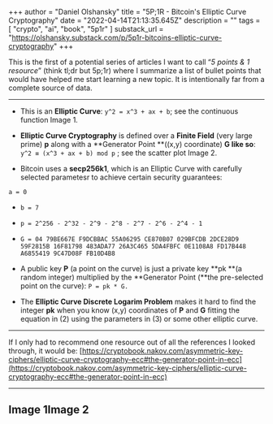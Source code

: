+++
author = "Daniel Olshansky"
title = "5P;1R - Bitcoin's Elliptic Curve Cryptography"
date = "2022-04-14T21:13:35.645Z"
description = ""
tags = [
    "crypto", "ai", "book", "5p1r"
]
substack_url = "https://olshansky.substack.com/p/5p1r-bitcoins-elliptic-curve-cryptography"
+++

This is the first of a potential series of articles I want to call “*5 points & 1 resource*” (think tl;dr but 5p;1r) where I summarize a list of bullet points that would have helped me start learning a new topic. It is intentionally far from a complete source of data.

---

- This is an **Elliptic Curve**: `y^2 = x^3 + ax + b`; see the continuous function Image 1.

- **Elliptic Curve Cryptography** is defined over a **Finite Field** (very large prime) **p** along with a **Generator Point **((x,y) coordinate) **G like so**:  `y^2 ≡ (x^3 + ax + b) mod p` ; see the scatter plot Image 2.

- Bitcoin uses a **secp256k1**, which is an Elliptic Curve with carefully selected parametesr to achieve certain security guarantees:

`a = 0`

- `b = 7`

- `p = 2^256 - 2^32 - 2^9 - 2^8 - 2^7 - 2^6 - 2^4 - 1`

- `G = 04 79BE667E F9DCBBAC 55A06295 CE870B07 029BFCDB 2DCE28D9 59F2815B 16F81798 483ADA77 26A3C465 5DA4FBFC 0E1108A8 FD17B448 A6855419 9C47D08F FB10D4B8`

- A public key **P** (a point on the curve) is just a private key **pk **(a random integer) multiplied by the **Generator Point (**the pre-selected point on the curve): `P = pk * G.`

- The **Elliptic Curve Discrete Logarim Problem** makes it hard to find the integer **pk** when you know (x,y) coordinates of **P** and **G** fitting the equation in (2) using the parameters in (3) or some other elliptic curve.

---
If I only had to recommend one resource out of all the references I looked through, it would be: [https://cryptobook.nakov.com/asymmetric-key-ciphers/elliptic-curve-cryptography-ecc#the-generator-point-in-ecc](https://cryptobook.nakov.com/asymmetric-key-ciphers/elliptic-curve-cryptography-ecc#the-generator-point-in-ecc)

---

Image 1Image 2
---